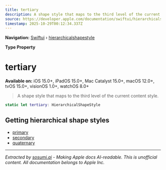 ```yaml
---
title: tertiary
description: A shape style that maps to the third level of the current content style.
source: https://developer.apple.com/documentation/swiftui/hierarchicalshapestyle/tertiary
timestamp: 2025-10-29T00:12:34.337Z
---
```


**Navigation:** [Swiftui](/documentation/swiftui) › [hierarchicalshapestyle](/documentation/swiftui/hierarchicalshapestyle)

**Type Property**

# tertiary

**Available on:** iOS 15.0+, iPadOS 15.0+, Mac Catalyst 15.0+, macOS 12.0+, tvOS 15.0+, visionOS 1.0+, watchOS 8.0+

> A shape style that maps to the third level of the current content style.

```swift
static let tertiary: HierarchicalShapeStyle
```

## Getting hierarchical shape styles

- [primary](/documentation/swiftui/hierarchicalshapestyle/primary)
- [secondary](/documentation/swiftui/hierarchicalshapestyle/secondary)
- [quaternary](/documentation/swiftui/hierarchicalshapestyle/quaternary)

---

*Extracted by [sosumi.ai](https://sosumi.ai) - Making Apple docs AI-readable.*
*This is unofficial content. All documentation belongs to Apple Inc.*
